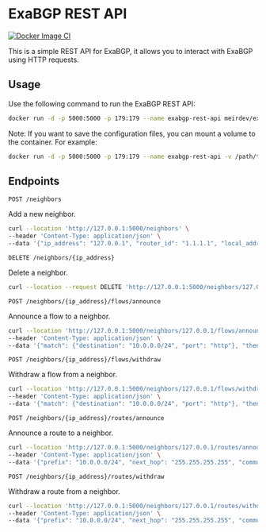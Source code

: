 # ExaBGP REST API

[![Docker Image CI](https://github.com/meirdev/exabgp-rest-api/actions/workflows/docker-image.yml/badge.svg)](https://github.com/meirdev/exabgp-rest-api/actions/workflows/docker-image.yml)

This is a simple REST API for ExaBGP, it allows you to interact with ExaBGP using HTTP requests.

## Usage

Use the following command to run the ExaBGP REST API:

```bash
docker run -d -p 5000:5000 -p 179:179 --name exabgp-rest-api meirdev/exabgp-rest-api
```

Note: If you want to save the configuration files, you can mount a volume to the container. For example:

```bash
docker run -d -p 5000:5000 -p 179:179 --name exabgp-rest-api -v /path/to/config:/etc/exabgp meirdev/exabgp-rest-api
```

## Endpoints

`POST /neighbors`

Add a new neighbor.

```bash
curl --location 'http://127.0.0.1:5000/neighbors' \
--header 'Content-Type: application/json' \
--data '{"ip_address": "127.0.0.1", "router_id": "1.1.1.1", "local_address": "127.0.0.1", "local_as": 65001, "peer_as": 65010, "connect": 1000, "capability":{"route_refresh": true}}'
```

`DELETE /neighbors/{ip_address}`

Delete a neighbor.

```bash
curl --location --request DELETE 'http://127.0.0.1:5000/neighbors/127.0.0.1'
```

`POST /neighbors/{ip_address}/flows/announce`

Announce a flow to a neighbor.

```bash
curl --location 'http://127.0.0.1:5000/neighbors/127.0.0.1/flows/announce' \
--header 'Content-Type: application/json' \
--data '{"match": {"destination": "10.0.0.0/24", "port": "http"}, "then": "discard"}'
```

`POST /neighbors/{ip_address}/flows/withdraw`

Withdraw a flow from a neighbor.

```bash
curl --location 'http://127.0.0.1:5000/neighbors/127.0.0.1/flows/withdraw' \
--header 'Content-Type: application/json' \
--data '{"match": {"destination": "10.0.0.0/24", "port": "http"}, "then": "discard"}'
```

`POST /neighbors/{ip_address}/routes/announce`

Announce a route to a neighbor.

```bash
curl --location 'http://127.0.0.1:5000/neighbors/127.0.0.1/routes/announce' \
--header 'Content-Type: application/json' \
--data '{"prefix": "10.0.0.0/24", "next_hop": "255.255.255.255", "community": [[64500, 666]]}'
```

`POST /neighbors/{ip_address}/routes/withdraw`

Withdraw a route from a neighbor.

```bash
curl --location 'http://127.0.0.1:5000/neighbors/127.0.0.1/routes/withdraw' \
--header 'Content-Type: application/json' \
--data '{"prefix": "10.0.0.0/24", "next_hop": "255.255.255.255", "community": [[64500, 666]]}'
```
